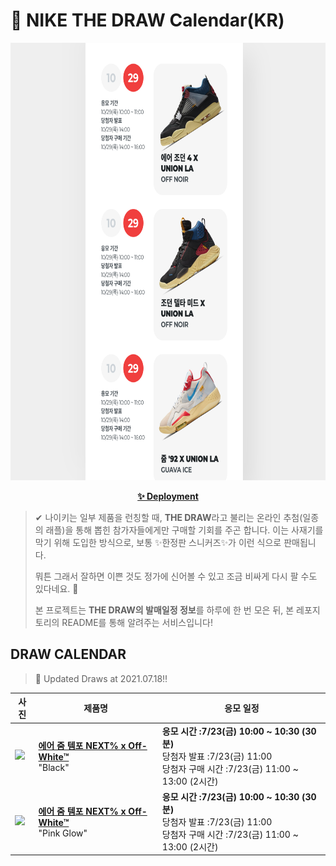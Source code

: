 # 👟 NIKE THE DRAW Calendar(KR)

<div align="center">
  <a href="https://junhoyeo.github.io/NIKE-THE-DRAW-Calendar/">
    <img src="./docs/images/preview.png" alt="Preview image of deployed application" height="700px" width="700px" />
  </a>
</div>

<p align="center">
  <a href="https://junhoyeo.github.io/NIKE-THE-DRAW-Calendar/">
    <strong>✨ Deployment</strong>
  </a>
</p>

> ✔ 나이키는 일부 제품을 런칭할 때, **THE DRAW**라고 불리는 온라인 추첨(일종의 래플)을 통해 뽑힌 참가자들에게만 구매할 기회를 주곤 합니다. 이는 사재기를 막기 위해 도입한 방식으로, 보통 ✨한정판 스니커즈✨가 이런 식으로 판매됩니다.
>
> 뭐튼 그래서 잘하면 이쁜 것도 정가에 신어볼 수 있고 조금 비싸게 다시 팔 수도 있다네요. 🤭
>
> 본 프로젝트는 **THE DRAW의 발매일정 정보**를 하루에 한 번 모은 뒤, 본 레포지토리의 README를 통해 알려주는 서비스입니다!

## DRAW CALENDAR

<!-- DRAW CALENDAR: START -->

> 👟 Updated Draws at 2021.07.18‼️

| 사진 | 제품명 | 응모 일정 |
| --- | ---- | ------- |
| <img src="https://static-breeze.nike.co.kr/kr/ko_kr/cmsstatic/product/CV0697-001/986c7e81-246a-47eb-a73c-5526e1f9f830_primary.jpg?snkrBrowse" width="256" /> | <a href="https://www.nike.com/kr/launch/t/men/fw/nike-sportswear/CV0697-001/tdyt34/air-zoom-tempo-next-ow"><strong>에어 줌 템포 NEXT% x Off-White™</strong><br /></a> "Black" | <strong>응모 시간 :7/23(금) 10:00 ~ 10:30 (30분)</strong><br />당첨자 발표 :7/23(금) 11:00<br />당첨자 구매 시간 :7/23(금) 11:00 ~ 13:00 (2시간) |
| <img src="https://static-breeze.nike.co.kr/kr/ko_kr/cmsstatic/product/CV0697-400/8e4dcfd4-4512-46df-a858-6a1415b753fc_primary.jpg?snkrBrowse" width="256" /> | <a href="https://www.nike.com/kr/launch/t/men/fw/nike-sportswear/CV0697-400/fvts94/air-zoom-tempo-next-ow"><strong>에어 줌 템포 NEXT% x Off-White™</strong><br /></a> "Pink Glow" | <strong>응모 시간 :7/23(금) 10:00 ~ 10:30 (30분)</strong><br />당첨자 발표 :7/23(금) 11:00<br />당첨자 구매 시간 :7/23(금) 11:00 ~ 13:00 (2시간) |

<!-- DRAW CALENDAR: END -->
